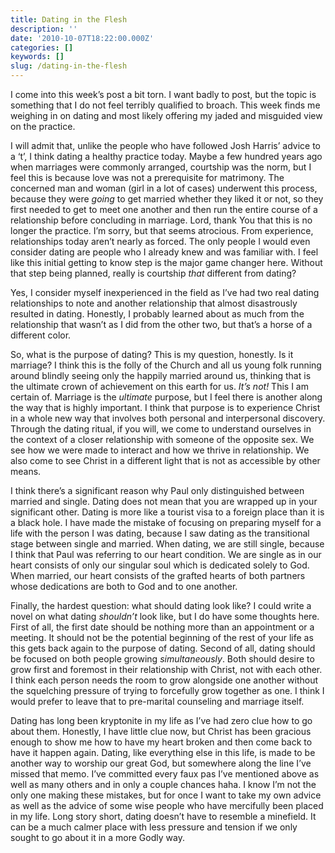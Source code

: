 ```yaml
---
title: Dating in the Flesh
description: ''
date: '2010-10-07T18:22:00.000Z'
categories: []
keywords: []
slug: /dating-in-the-flesh
---
```


I come into this week’s post a bit torn. I want badly to post, but the topic is something that I do not feel terribly qualified to broach. This week finds me weighing in on dating and most likely offering my jaded and misguided view on the practice.

I will admit that, unlike the people who have followed Josh Harris’ advice to a ‘t’, I think dating a healthy practice today. Maybe a few hundred years ago when marriages were commonly arranged, courtship was the norm, but I feel this is because love was not a prerequisite for matrimony. The concerned man and woman (girl in a lot of cases) underwent this process, because they were _going_ to get married whether they liked it or not, so they first needed to get to meet one another and then run the entire course of a relationship before concluding in marriage. Lord, thank You that this is no longer the practice. I’m sorry, but that seems atrocious. From experience, relationships today aren’t nearly as forced. The only people I would even consider dating are people who I already knew and was familiar with. I feel like this initial getting to know step is the major game changer here. Without that step being planned, really is courtship _that_ different from dating?

Yes, I consider myself inexperienced in the field as I’ve had two real dating relationships to note and another relationship that almost disastrously resulted in dating. Honestly, I probably learned about as much from the relationship that wasn’t as I did from the other two, but that’s a horse of a different color.

So, what is the purpose of dating? This is my question, honestly. Is it marriage? I think this is the folly of the Church and all us young folk running around blindly seeing only the happily married around us, thinking that is the ultimate crown of achievement on this earth for us. _It’s not!_ This I am certain of. Marriage is the _ultimate_ purpose, but I feel there is another along the way that is highly important. I think that purpose is to experience Christ in a whole new way that involves both personal and interpersonal discovery. Through the dating ritual, if you will, we come to understand ourselves in the context of a closer relationship with someone of the opposite sex. We see how we were made to interact and how we thrive in relationship. We also come to see Christ in a different light that is not as accessible by other means.

I think there’s a significant reason why Paul only distinguished between married and single. Dating does not mean that you are wrapped up in your significant other. Dating is more like a tourist visa to a foreign place than it is a black hole. I have made the mistake of focusing on preparing myself for a life with the person I was dating, because I saw dating as the transitional stage between single and married. When dating, we are still single, because I think that Paul was referring to our heart condition. We are single as in our heart consists of only our singular soul which is dedicated solely to God. When married, our heart consists of the grafted hearts of both partners whose dedications are both to God and to one another.

Finally, the hardest question: what should dating look like? I could write a novel on what dating _shouldn’t_ look like, but I do have some thoughts here. First of all, the first date should be nothing more than an appointment or a meeting. It should not be the potential beginning of the rest of your life as this gets back again to the purpose of dating. Second of all, dating should be focused on both people growing _simultaneously_. Both should desire to grow first and foremost in their relationship with Christ, not with each other. I think each person needs the room to grow alongside one another without the squelching pressure of trying to forcefully grow together as one. I think I would prefer to leave that to pre-marital counseling and marriage itself.

Dating has long been kryptonite in my life as I’ve had zero clue how to go about them. Honestly, I have little clue now, but Christ has been gracious enough to show me how to have my heart broken and then come back to have it happen again. Dating, like everything else in this life, is made to be another way to worship our great God, but somewhere along the line I’ve missed that memo. I’ve committed every faux pas I’ve mentioned above as well as many others and in only a couple chances haha. I know I’m not the only one making these mistakes, but for once I want to take my own advice as well as the advice of some wise people who have mercifully been placed in my life. Long story short, dating doesn’t have to resemble a minefield. It can be a much calmer place with less pressure and tension if we only sought to go about it in a more Godly way.